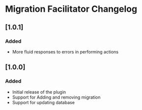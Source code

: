 <!-- Keep a Changelog guide -> https://keepachangelog.com -->

# Migration Facilitator Changelog

## [1.0.1]
### Added

- More fluid responses to errors in performing actions

## [1.0.0]

### Added

- Initial release of the plugin
- Support for Adding and removing migration
- Support for updating database